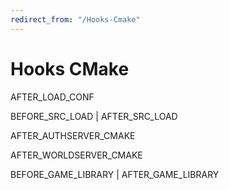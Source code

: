 ```yaml
---
redirect_from: "/Hooks-Cmake"
---
```


# Hooks CMake

AFTER_LOAD_CONF

BEFORE_SRC_LOAD | AFTER_SRC_LOAD

AFTER_AUTHSERVER_CMAKE

AFTER_WORLDSERVER_CMAKE

BEFORE_GAME_LIBRARY | AFTER_GAME_LIBRARY
